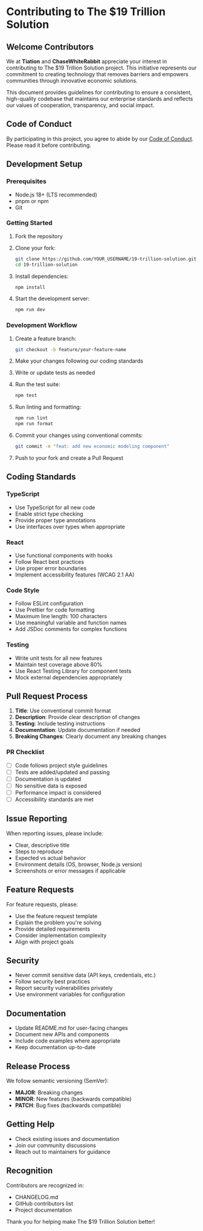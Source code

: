 # Contributing to The $19 Trillion Solution

## Welcome Contributors

We at **Tiation** and **ChaseWhiteRabbit** appreciate your interest in contributing to The $19 Trillion Solution project. This initiative represents our commitment to creating technology that removes barriers and empowers communities through innovative economic solutions.

This document provides guidelines for contributing to ensure a consistent, high-quality codebase that maintains our enterprise standards and reflects our values of cooperation, transparency, and social impact.

## Code of Conduct

By participating in this project, you agree to abide by our [Code of Conduct](CODE_OF_CONDUCT.md). Please read it before contributing.

## Development Setup

### Prerequisites

- Node.js 18+ (LTS recommended)
- pnpm or npm
- Git

### Getting Started

1. Fork the repository
2. Clone your fork:
   ```bash
   git clone https://github.com/YOUR_USERNAME/19-trillion-solution.git
   cd 19-trillion-solution
   ```

3. Install dependencies:
   ```bash
   npm install
   ```

4. Start the development server:
   ```bash
   npm run dev
   ```

### Development Workflow

1. Create a feature branch:
   ```bash
   git checkout -b feature/your-feature-name
   ```

2. Make your changes following our coding standards
3. Write or update tests as needed
4. Run the test suite:
   ```bash
   npm test
   ```

5. Run linting and formatting:
   ```bash
   npm run lint
   npm run format
   ```

6. Commit your changes using conventional commits:
   ```bash
   git commit -m "feat: add new economic modeling component"
   ```

7. Push to your fork and create a Pull Request

## Coding Standards

### TypeScript

- Use TypeScript for all new code
- Enable strict type checking
- Provide proper type annotations
- Use interfaces over types when appropriate

### React

- Use functional components with hooks
- Follow React best practices
- Use proper error boundaries
- Implement accessibility features (WCAG 2.1 AA)

### Code Style

- Follow ESLint configuration
- Use Prettier for code formatting
- Maximum line length: 100 characters
- Use meaningful variable and function names
- Add JSDoc comments for complex functions

### Testing

- Write unit tests for all new features
- Maintain test coverage above 80%
- Use React Testing Library for component tests
- Mock external dependencies appropriately

## Pull Request Process

1. **Title**: Use conventional commit format
2. **Description**: Provide clear description of changes
3. **Testing**: Include testing instructions
4. **Documentation**: Update documentation if needed
5. **Breaking Changes**: Clearly document any breaking changes

### PR Checklist

- [ ] Code follows project style guidelines
- [ ] Tests are added/updated and passing
- [ ] Documentation is updated
- [ ] No sensitive data is exposed
- [ ] Performance impact is considered
- [ ] Accessibility standards are met

## Issue Reporting

When reporting issues, please include:

- Clear, descriptive title
- Steps to reproduce
- Expected vs actual behavior
- Environment details (OS, browser, Node.js version)
- Screenshots or error messages if applicable

## Feature Requests

For feature requests, please:

- Use the feature request template
- Explain the problem you're solving
- Provide detailed requirements
- Consider implementation complexity
- Align with project goals

## Security

- Never commit sensitive data (API keys, credentials, etc.)
- Follow security best practices
- Report security vulnerabilities privately
- Use environment variables for configuration

## Documentation

- Update README.md for user-facing changes
- Document new APIs and components
- Include code examples where appropriate
- Keep documentation up-to-date

## Release Process

We follow semantic versioning (SemVer):
- **MAJOR**: Breaking changes
- **MINOR**: New features (backwards compatible)
- **PATCH**: Bug fixes (backwards compatible)

## Getting Help

- Check existing issues and documentation
- Join our community discussions
- Reach out to maintainers for guidance

## Recognition

Contributors are recognized in:
- CHANGELOG.md
- GitHub contributors list
- Project documentation

Thank you for helping make The $19 Trillion Solution better!
